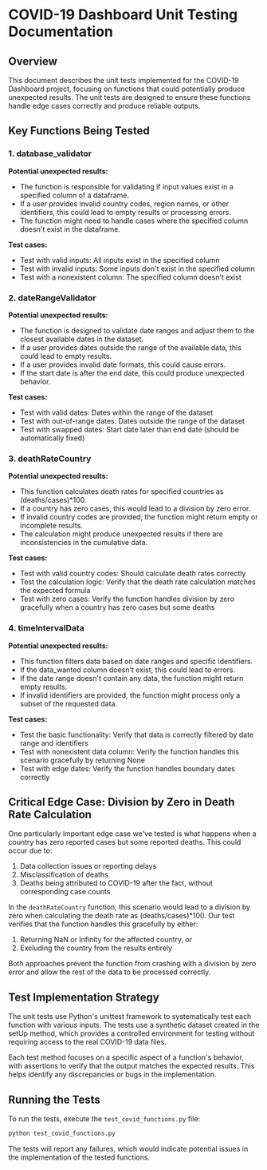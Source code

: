# COVID-19 Dashboard Unit Testing Documentation

## Overview

This document describes the unit tests implemented for the COVID-19 Dashboard project, focusing on functions that could potentially produce unexpected results. The unit tests are designed to ensure these functions handle edge cases correctly and produce reliable outputs.

## Key Functions Being Tested

### 1. database_validator

**Potential unexpected results:**
- The function is responsible for validating if input values exist in a specified column of a dataframe. 
- If a user provides invalid country codes, region names, or other identifiers, this could lead to empty results or processing errors.
- The function might need to handle cases where the specified column doesn't exist in the dataframe.

**Test cases:**
- Test with valid inputs: All inputs exist in the specified column
- Test with invalid inputs: Some inputs don't exist in the specified column
- Test with a nonexistent column: The specified column doesn't exist

### 2. dateRangeValidator

**Potential unexpected results:**
- The function is designed to validate date ranges and adjust them to the closest available dates in the dataset.
- If a user provides dates outside the range of the available data, this could lead to empty results.
- If a user provides invalid date formats, this could cause errors.
- If the start date is after the end date, this could produce unexpected behavior.

**Test cases:**
- Test with valid dates: Dates within the range of the dataset
- Test with out-of-range dates: Dates outside the range of the dataset
- Test with swapped dates: Start date later than end date (should be automatically fixed)

### 3. deathRateCountry

**Potential unexpected results:**
- This function calculates death rates for specified countries as (deaths/cases)*100.
- If a country has zero cases, this would lead to a division by zero error.
- If invalid country codes are provided, the function might return empty or incomplete results.
- The calculation might produce unexpected results if there are inconsistencies in the cumulative data.

**Test cases:**
- Test with valid country codes: Should calculate death rates correctly
- Test the calculation logic: Verify that the death rate calculation matches the expected formula
- Test with zero cases: Verify the function handles division by zero gracefully when a country has zero cases but some deaths

### 4. timeIntervalData

**Potential unexpected results:**
- This function filters data based on date ranges and specific identifiers.
- If the data_wanted column doesn't exist, this could lead to errors.
- If the date range doesn't contain any data, the function might return empty results.
- If invalid identifiers are provided, the function might process only a subset of the requested data.

**Test cases:**
- Test the basic functionality: Verify that data is correctly filtered by date range and identifiers
- Test with nonexistent data column: Verify the function handles this scenario gracefully by returning None
- Test with edge dates: Verify the function handles boundary dates correctly

## Critical Edge Case: Division by Zero in Death Rate Calculation

One particularly important edge case we've tested is what happens when a country has zero reported cases but some reported deaths. This could occur due to:

1. Data collection issues or reporting delays
2. Misclassification of deaths
3. Deaths being attributed to COVID-19 after the fact, without corresponding case counts

In the `deathRateCountry` function, this scenario would lead to a division by zero when calculating the death rate as (deaths/cases)*100. Our test verifies that the function handles this gracefully by either:

1. Returning NaN or Infinity for the affected country, or
2. Excluding the country from the results entirely

Both approaches prevent the function from crashing with a division by zero error and allow the rest of the data to be processed correctly.

## Test Implementation Strategy

The unit tests use Python's unittest framework to systematically test each function with various inputs. The tests use a synthetic dataset created in the setUp method, which provides a controlled environment for testing without requiring access to the real COVID-19 data files.

Each test method focuses on a specific aspect of a function's behavior, with assertions to verify that the output matches the expected results. This helps identify any discrepancies or bugs in the implementation.

## Running the Tests

To run the tests, execute the `test_covid_functions.py` file:

```python
python test_covid_functions.py
```

The tests will report any failures, which would indicate potential issues in the implementation of the tested functions. 